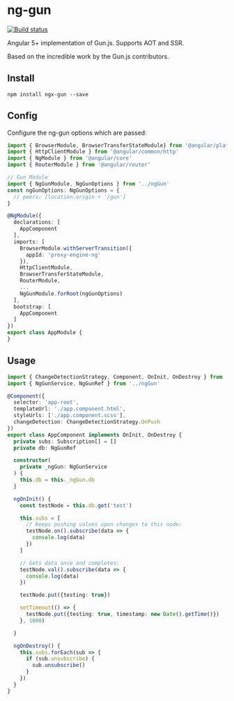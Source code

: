# ng-gun

[![Build status][ci-image]][ci-url]

Angular 5+ implementation of Gun.js. Supports AOT and SSR.

Based on the incredible work by the Gun.js contributors.

## Install
`npm install ngx-gun --save`

## Config
Configure the ng-gun options which are passed:

```ts
import { BrowserModule, BrowserTransferStateModule} from '@angular/platform-browser'
import { HttpClientModule } from '@angular/common/http'
import { NgModule } from '@angular/core'
import { RouterModule } from '@angular/router'

// Gun Module
import { NgGunModule, NgGunOptions } from '../ngGun'
const ngGunOptions: NgGunOptions = {
  // peers: [location.origin + '/gun']
}

@NgModule({
  declarations: [
    AppComponent
  ],
  imports: [
    BrowserModule.withServerTransition({
      appId: 'proxy-engine-ng'
    }),
    HttpClientModule,
    BrowserTransferStateModule,
    RouterModule,
    ...
    NgGunModule.forRoot(ngGunOptions)
  ],
  bootstrap: [
    AppComponent
  ]
})
export class AppModule {
}

```

## Usage

```ts
import { ChangeDetectionStrategy, Component, OnInit, OnDestroy } from '@angular/core'
import { NgGunService, NgGunRef } from '../ngGun'

@Component({
  selector: 'app-root',
  templateUrl: './app.component.html',
  styleUrls: ['./app.component.scss'],
  changeDetection: ChangeDetectionStrategy.OnPush
})
export class AppComponent implements OnInit, OnDestroy {
  private subs: Subscription[] = []
  private db: NgGunRef

  constructor(
    private _ngGun: NgGunService
  ) {
    this.db = this._ngGun.db
  }

  ngOnInit() {
    const testNode = this.db.get('test')

    this.subs = [
      // Keeps pushing values upon changes to this node:
      testNode.on().subscribe(data => {
        console.log(data)
      })
    ]

    // Gets data once and completes:
    testNode.val().subscribe(data => {
      console.log(data)
    })

    testNode.put({testing: true})

    setTimeout(() => {
      testNode.put({testing: true, timestamp: new Date().getTime()})
    }, 1000)

  }

  ngOnDestroy() {
    this.subs.forEach(sub => {
      if (sub.unsubscribe) {
        sub.unsubscribe()
      }
    })
  }
}

```

[ci-image]: https://img.shields.io/circleci/project/github/CaliStyle/ng-gun/master.svg
[ci-url]: https://circleci.com/gh/CaliStyle/ng-gun/tree/master
